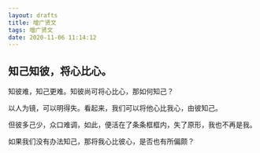 ```yaml
---
layout: drafts
title: 增广贤文
tags: 增广贤文
date: 2020-11-06 11:14:12
---
```


## 知己知彼，将心比心。

知彼难，知己更难。知彼尚可将心比心，那如何知己？

以人为镜，可以明得失。看起来，我们可以将他心比我心，由彼知己。

但彼多己少，众口难调，如此，便活在了条条框框内，失了原形，我也不再是我。

如果我们没有办法知己，那将我心比彼心，是否也有所偏颇？


